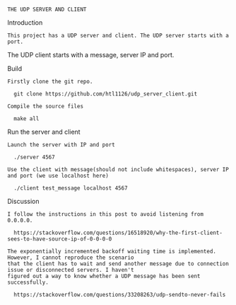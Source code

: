     THE UDP SERVER AND CLIENT

Introduction

    This project has a UDP server and client. The UDP server starts with a port.
The UDP client starts with a message, server IP and port.

Build

    Firstly clone the git repo.

      git clone https://github.com/htl1126/udp_server_client.git

    Compile the source files

      make all

Run the server and client

    Launch the server with IP and port

      ./server 4567

    Use the client with message(should not include whitespaces), server IP and port (we use localhost here)

      ./client test_message localhost 4567


Discussion

    I follow the instructions in this post to avoid listening from 0.0.0.0.

      https://stackoverflow.com/questions/16518920/why-the-first-client-sees-to-have-source-ip-of-0-0-0-0

    The exponentially incremented backoff waiting time is implemented. However, I cannot reproduce the scenario
    that the client has to wait and send another message due to connection issue or disconnected servers. I haven't
    figured out a way to know whether a UDP message has been sent successfully.

      https://stackoverflow.com/questions/33208263/udp-sendto-never-fails

